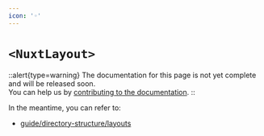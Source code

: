 ```yaml
---
icon: '◦'
---
```


# `<NuxtLayout>`

::alert{type=warning}
The documentation for this page is not yet complete and will be released soon.<br>
You can help us by [contributing to the documentation](/community/documentation).
::

In the meantime, you can refer to:

- [guide/directory-structure/layouts](/guide/directory-structure/layouts)
